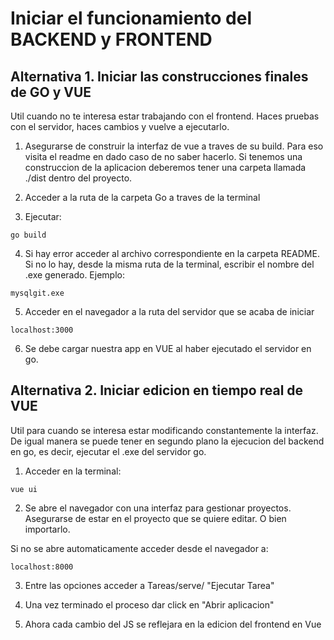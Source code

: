 # Iniciar el funcionamiento del BACKEND y FRONTEND

## Alternativa 1. Iniciar las construcciones finales de GO y VUE
Util cuando no te interesa estar trabajando con el frontend. Haces pruebas con el servidor, haces cambios y vuelve a ejecutarlo.

1. Asegurarse de construir la interfaz de vue a traves de su build. Para eso visita el readme en dado caso de no saber hacerlo. Si tenemos una construccion de la aplicacion deberemos tener una carpeta llamada ./dist dentro del proyecto.

2. Acceder a la ruta de la carpeta Go a traves de la terminal

3. Ejecutar:
```
go build
```
4. Si hay error acceder al archivo correspondiente en la carpeta README. Si no lo hay, desde la misma ruta de la terminal, escribir el nombre del .exe generado. Ejemplo:
```
mysqlgit.exe
```
5. Acceder en el navegador a la ruta del servidor que se acaba de iniciar
```
localhost:3000
```
6. Se debe cargar nuestra app en VUE al haber ejecutado el servidor en go.


## Alternativa 2. Iniciar edicion en tiempo real de VUE
Util para cuando se interesa estar modificando constantemente la interfaz. De igual manera se puede tener en segundo plano la ejecucion del backend en go, es decir, ejecutar el .exe del servidor go.

1. Acceder en la terminal: 
```
vue ui
```
2. Se abre el navegador con una interfaz para gestionar proyectos. Asegurarse de estar en el proyecto que se quiere editar. O bien importarlo.

Si no se abre automaticamente acceder desde el navegador a: 
```
localhost:8000
```
3. Entre las opciones acceder a Tareas/serve/    "Ejecutar Tarea"

4. Una vez terminado el proceso dar click en "Abrir aplicacion"

5. Ahora cada cambio del JS se reflejara en la edicion del frontend en Vue